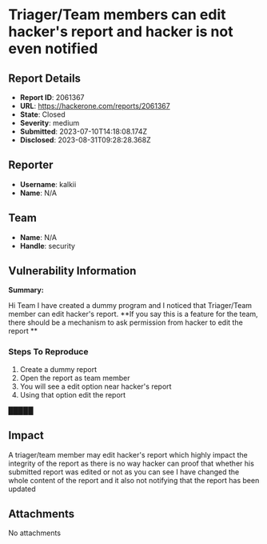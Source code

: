 # Triager/Team members can edit  hacker's report and hacker is not even notified

## Report Details
- **Report ID**: 2061367
- **URL**: https://hackerone.com/reports/2061367
- **State**: Closed
- **Severity**: medium
- **Submitted**: 2023-07-10T14:18:08.174Z
- **Disclosed**: 2023-08-31T09:28:28.368Z

## Reporter
- **Username**: kalkii
- **Name**: N/A

## Team
- **Name**: N/A
- **Handle**: security

## Vulnerability Information
**Summary:**

Hi Team
I have created a dummy program and I noticed that Triager/Team member can edit hacker's report.
**If you say this is a feature for the team, there should be a mechanism to ask permission  from hacker to edit the report **

### Steps To Reproduce

1.  Create a dummy report
2.  Open the report as team member
3.  You will see a edit option near hacker's report
4.  Using that option edit the report

█████

## Impact

A triager/team member may edit hacker's report which highly impact the integrity of the report as there is no way hacker can proof that whether his submitted report was edited or not as you can see I have changed the whole content of the report and it also not notifying that the report has been updated

## Attachments
No attachments
